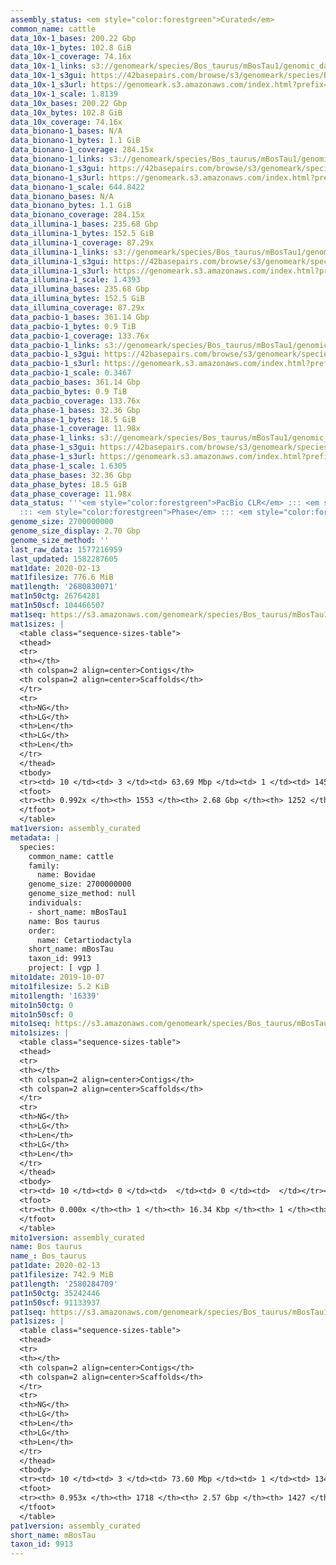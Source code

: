 ```yaml
---
assembly_status: <em style="color:forestgreen">Curated</em>
common_name: cattle
data_10x-1_bases: 200.22 Gbp
data_10x-1_bytes: 102.8 GiB
data_10x-1_coverage: 74.16x
data_10x-1_links: s3://genomeark/species/Bos_taurus/mBosTau1/genomic_data/10x/<br>
data_10x-1_s3gui: https://42basepairs.com/browse/s3/genomeark/species/Bos_taurus/mBosTau1/genomic_data/10x/
data_10x-1_s3url: https://genomeark.s3.amazonaws.com/index.html?prefix=species/Bos_taurus/mBosTau1/genomic_data/10x/
data_10x-1_scale: 1.8139
data_10x_bases: 200.22 Gbp
data_10x_bytes: 102.8 GiB
data_10x_coverage: 74.16x
data_bionano-1_bases: N/A
data_bionano-1_bytes: 1.1 GiB
data_bionano-1_coverage: 284.15x
data_bionano-1_links: s3://genomeark/species/Bos_taurus/mBosTau1/genomic_data/bionano/<br>
data_bionano-1_s3gui: https://42basepairs.com/browse/s3/genomeark/species/Bos_taurus/mBosTau1/genomic_data/bionano/
data_bionano-1_s3url: https://genomeark.s3.amazonaws.com/index.html?prefix=species/Bos_taurus/mBosTau1/genomic_data/bionano/
data_bionano-1_scale: 644.8422
data_bionano_bases: N/A
data_bionano_bytes: 1.1 GiB
data_bionano_coverage: 284.15x
data_illumina-1_bases: 235.68 Gbp
data_illumina-1_bytes: 152.5 GiB
data_illumina-1_coverage: 87.29x
data_illumina-1_links: s3://genomeark/species/Bos_taurus/mBosTau1/genomic_data/illumina/<br>
data_illumina-1_s3gui: https://42basepairs.com/browse/s3/genomeark/species/Bos_taurus/mBosTau1/genomic_data/illumina/
data_illumina-1_s3url: https://genomeark.s3.amazonaws.com/index.html?prefix=species/Bos_taurus/mBosTau1/genomic_data/illumina/
data_illumina-1_scale: 1.4393
data_illumina_bases: 235.68 Gbp
data_illumina_bytes: 152.5 GiB
data_illumina_coverage: 87.29x
data_pacbio-1_bases: 361.14 Gbp
data_pacbio-1_bytes: 0.9 TiB
data_pacbio-1_coverage: 133.76x
data_pacbio-1_links: s3://genomeark/species/Bos_taurus/mBosTau1/genomic_data/pacbio/<br>
data_pacbio-1_s3gui: https://42basepairs.com/browse/s3/genomeark/species/Bos_taurus/mBosTau1/genomic_data/pacbio/
data_pacbio-1_s3url: https://genomeark.s3.amazonaws.com/index.html?prefix=species/Bos_taurus/mBosTau1/genomic_data/pacbio/
data_pacbio-1_scale: 0.3467
data_pacbio_bases: 361.14 Gbp
data_pacbio_bytes: 0.9 TiB
data_pacbio_coverage: 133.76x
data_phase-1_bases: 32.36 Gbp
data_phase-1_bytes: 18.5 GiB
data_phase-1_coverage: 11.98x
data_phase-1_links: s3://genomeark/species/Bos_taurus/mBosTau1/genomic_data/phase/<br>
data_phase-1_s3gui: https://42basepairs.com/browse/s3/genomeark/species/Bos_taurus/mBosTau1/genomic_data/phase/
data_phase-1_s3url: https://genomeark.s3.amazonaws.com/index.html?prefix=species/Bos_taurus/mBosTau1/genomic_data/phase/
data_phase-1_scale: 1.6305
data_phase_bases: 32.36 Gbp
data_phase_bytes: 18.5 GiB
data_phase_coverage: 11.98x
data_status: '''<em style="color:forestgreen">PacBio CLR</em> ::: <em style="color:forestgreen">10x</em>
  ::: <em style="color:forestgreen">Phase</em> ::: <em style="color:forestgreen">Illumina</em>'''
genome_size: 2700000000
genome_size_display: 2.70 Gbp
genome_size_method: ''
last_raw_data: 1577216959
last_updated: 1582287605
mat1date: 2020-02-13
mat1filesize: 776.6 MiB
mat1length: '2680830071'
mat1n50ctg: 26764281
mat1n50scf: 104466507
mat1seq: https://s3.amazonaws.com/genomeark/species/Bos_taurus/mBosTau1/assembly_curated/mBosTau1.mat.cur.20200213.fasta.gz
mat1sizes: |
  <table class="sequence-sizes-table">
  <thead>
  <tr>
  <th></th>
  <th colspan=2 align=center>Contigs</th>
  <th colspan=2 align=center>Scaffolds</th>
  </tr>
  <tr>
  <th>NG</th>
  <th>LG</th>
  <th>Len</th>
  <th>LG</th>
  <th>Len</th>
  </tr>
  </thead>
  <tbody>
  <tr><td> 10 </td><td> 3 </td><td> 63.69 Mbp </td><td> 1 </td><td> 145.54 Mbp </td></tr><tr><td> 20 </td><td> 8 </td><td> 47.65 Mbp </td><td> 3 </td><td> 120.79 Mbp </td></tr><tr><td> 30 </td><td> 14 </td><td> 38.56 Mbp </td><td> 6 </td><td> 117.22 Mbp </td></tr><tr><td> 40 </td><td> 22 </td><td> 32.06 Mbp </td><td> 8 </td><td> 110.43 Mbp </td></tr><tr style="background-color:#cccccc;"><td> 50 </td><td> 31 </td><td style="background-color:#88ff88;"> 26.76 Mbp </td><td> 10 </td><td style="background-color:#88ff88;"> 104.47 Mbp </td></tr><tr><td> 60 </td><td> 42 </td><td> 24.09 Mbp </td><td> 13 </td><td> 84.27 Mbp </td></tr><tr><td> 70 </td><td> 55 </td><td> 17.44 Mbp </td><td> 17 </td><td> 72.62 Mbp </td></tr><tr><td> 80 </td><td> 73 </td><td> 12.95 Mbp </td><td> 21 </td><td> 62.58 Mbp </td></tr><tr><td> 90 </td><td> 106 </td><td> 5.48 Mbp </td><td> 25 </td><td> 51.31 Mbp </td></tr><tr><td> 100 </td><td> 0 </td><td>  </td><td> 0 </td><td>  </td></tr></tbody>
  <tfoot>
  <tr><th> 0.992x </th><th> 1553 </th><th> 2.68 Gbp </th><th> 1252 </th><th> 2.68 Gbp </th></tr>
  </tfoot>
  </table>
mat1version: assembly_curated
metadata: |
  species:
    common_name: cattle
    family:
      name: Bovidae
    genome_size: 2700000000
    genome_size_method: null
    individuals:
    - short_name: mBosTau1
    name: Bos taurus
    order:
      name: Cetartiodactyla
    short_name: mBosTau
    taxon_id: 9913
    project: [ vgp ]
mito1date: 2019-10-07
mito1filesize: 5.2 KiB
mito1length: '16339'
mito1n50ctg: 0
mito1n50scf: 0
mito1seq: https://s3.amazonaws.com/genomeark/species/Bos_taurus/mBosTau1/assembly_curated/mBosTau1.mat.cur.20191007.MT.fasta.gz
mito1sizes: |
  <table class="sequence-sizes-table">
  <thead>
  <tr>
  <th></th>
  <th colspan=2 align=center>Contigs</th>
  <th colspan=2 align=center>Scaffolds</th>
  </tr>
  <tr>
  <th>NG</th>
  <th>LG</th>
  <th>Len</th>
  <th>LG</th>
  <th>Len</th>
  </tr>
  </thead>
  <tbody>
  <tr><td> 10 </td><td> 0 </td><td>  </td><td> 0 </td><td>  </td></tr><tr><td> 20 </td><td> 0 </td><td>  </td><td> 0 </td><td>  </td></tr><tr><td> 30 </td><td> 0 </td><td>  </td><td> 0 </td><td>  </td></tr><tr><td> 40 </td><td> 0 </td><td>  </td><td> 0 </td><td>  </td></tr><tr style="background-color:#cccccc;"><td> 50 </td><td> 0 </td><td style="background-color:#ff8888;">  </td><td> 0 </td><td style="background-color:#ff8888;">  </td></tr><tr><td> 60 </td><td> 0 </td><td>  </td><td> 0 </td><td>  </td></tr><tr><td> 70 </td><td> 0 </td><td>  </td><td> 0 </td><td>  </td></tr><tr><td> 80 </td><td> 0 </td><td>  </td><td> 0 </td><td>  </td></tr><tr><td> 90 </td><td> 0 </td><td>  </td><td> 0 </td><td>  </td></tr><tr><td> 100 </td><td> 0 </td><td>  </td><td> 0 </td><td>  </td></tr></tbody>
  <tfoot>
  <tr><th> 0.000x </th><th> 1 </th><th> 16.34 Kbp </th><th> 1 </th><th> 16.34 Kbp </th></tr>
  </tfoot>
  </table>
mito1version: assembly_curated
name: Bos taurus
name_: Bos_taurus
pat1date: 2020-02-13
pat1filesize: 742.9 MiB
pat1length: '2580284709'
pat1n50ctg: 35242446
pat1n50scf: 91133937
pat1seq: https://s3.amazonaws.com/genomeark/species/Bos_taurus/mBosTau1/assembly_curated/mBosTau1.pat.cur.20200213.fasta.gz
pat1sizes: |
  <table class="sequence-sizes-table">
  <thead>
  <tr>
  <th></th>
  <th colspan=2 align=center>Contigs</th>
  <th colspan=2 align=center>Scaffolds</th>
  </tr>
  <tr>
  <th>NG</th>
  <th>LG</th>
  <th>Len</th>
  <th>LG</th>
  <th>Len</th>
  </tr>
  </thead>
  <tbody>
  <tr><td> 10 </td><td> 3 </td><td> 73.60 Mbp </td><td> 1 </td><td> 134.17 Mbp </td></tr><tr><td> 20 </td><td> 7 </td><td> 61.25 Mbp </td><td> 4 </td><td> 119.44 Mbp </td></tr><tr><td> 30 </td><td> 12 </td><td> 45.73 Mbp </td><td> 6 </td><td> 112.63 Mbp </td></tr><tr><td> 40 </td><td> 18 </td><td> 39.81 Mbp </td><td> 8 </td><td> 106.48 Mbp </td></tr><tr style="background-color:#cccccc;"><td> 50 </td><td> 25 </td><td style="background-color:#88ff88;"> 35.24 Mbp </td><td> 11 </td><td style="background-color:#88ff88;"> 91.13 Mbp </td></tr><tr><td> 60 </td><td> 35 </td><td> 22.38 Mbp </td><td> 14 </td><td> 82.50 Mbp </td></tr><tr><td> 70 </td><td> 48 </td><td> 17.34 Mbp </td><td> 18 </td><td> 69.72 Mbp </td></tr><tr><td> 80 </td><td> 69 </td><td> 10.04 Mbp </td><td> 22 </td><td> 60.72 Mbp </td></tr><tr><td> 90 </td><td> 114 </td><td> 2.71 Mbp </td><td> 27 </td><td> 44.12 Mbp </td></tr><tr><td> 100 </td><td> 0 </td><td>  </td><td> 0 </td><td>  </td></tr></tbody>
  <tfoot>
  <tr><th> 0.953x </th><th> 1718 </th><th> 2.57 Gbp </th><th> 1427 </th><th> 2.58 Gbp </th></tr>
  </tfoot>
  </table>
pat1version: assembly_curated
short_name: mBosTau
taxon_id: 9913
---
```

